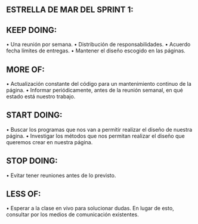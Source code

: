 ## ESTRELLA DE MAR DEL SPRINT 1:

## KEEP DOING:
•	Una reunión por semana.
•	Distribución de responsabilidades.
•	Acuerdo fecha límites de entregas.
•	Mantener el diseño escogido en las páginas.

## MORE OF:
•	Actualización constante del código para un mantenimiento continuo de la página.
•	Informar periódicamente, antes de la reunión semanal, en qué estado está nuestro trabajo.

## START DOING:
•	Buscar los programas que nos van a permitir realizar el diseño de nuestra página.
•	Investigar los métodos que nos permitan realizar el diseño que queremos crear en nuestra página.

## STOP DOING:
• Evitar tener reuniones antes de lo previsto.

## LESS OF:
•	Esperar a la clase en vivo para solucionar dudas. En lugar de esto, consultar por los medios de comunicación existentes.

